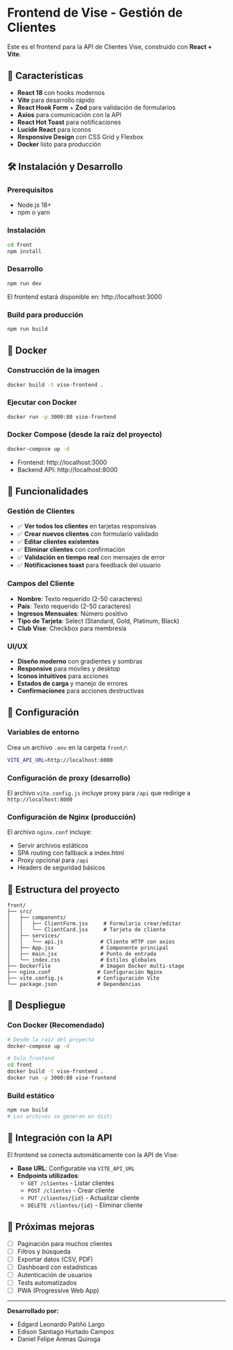 # Frontend de Vise - Gestión de Clientes

Este es el frontend para la API de Clientes Vise, construido con **React + Vite**.

## 🚀 Características

- **React 18** con hooks modernos
- **Vite** para desarrollo rápido
- **React Hook Form** + **Zod** para validación de formularios
- **Axios** para comunicación con la API
- **React Hot Toast** para notificaciones
- **Lucide React** para iconos
- **Responsive Design** con CSS Grid y Flexbox
- **Docker** listo para producción

## 🛠️ Instalación y Desarrollo

### Prerequisitos

- Node.js 18+
- npm o yarn

### Instalación

```bash
cd front
npm install
```

### Desarrollo

```bash
npm run dev
```

El frontend estará disponible en: http://localhost:3000

### Build para producción

```bash
npm run build
```

## 🐳 Docker

### Construcción de la imagen

```bash
docker build -t vise-frontend .
```

### Ejecutar con Docker

```bash
docker run -p 3000:80 vise-frontend
```

### Docker Compose (desde la raíz del proyecto)

```bash
docker-compose up -d
```

- Frontend: http://localhost:3000
- Backend API: http://localhost:8000

## 🎨 Funcionalidades

### Gestión de Clientes

- ✅ **Ver todos los clientes** en tarjetas responsivas
- ✅ **Crear nuevos clientes** con formulario validado
- ✅ **Editar clientes existentes**
- ✅ **Eliminar clientes** con confirmación
- ✅ **Validación en tiempo real** con mensajes de error
- ✅ **Notificaciones toast** para feedback del usuario

### Campos del Cliente

- **Nombre**: Texto requerido (2-50 caracteres)
- **País**: Texto requerido (2-50 caracteres)
- **Ingresos Mensuales**: Número positivo
- **Tipo de Tarjeta**: Select (Standard, Gold, Platinum, Black)
- **Club Vise**: Checkbox para membresía

### UI/UX

- **Diseño moderno** con gradientes y sombras
- **Responsive** para móviles y desktop
- **Iconos intuitivos** para acciones
- **Estados de carga** y manejo de errores
- **Confirmaciones** para acciones destructivas

## 🔧 Configuración

### Variables de entorno

Crea un archivo `.env` en la carpeta `front/`:

```bash
VITE_API_URL=http://localhost:8000
```

### Configuración de proxy (desarrollo)

El archivo `vite.config.js` incluye proxy para `/api` que redirige a `http://localhost:8000`

### Configuración de Nginx (producción)

El archivo `nginx.conf` incluye:

- Servir archivos estáticos
- SPA routing con fallback a index.html
- Proxy opcional para `/api`
- Headers de seguridad básicos

## 📁 Estructura del proyecto

```
front/
├── src/
│   ├── components/
│   │   ├── ClientForm.jsx     # Formulario crear/editar
│   │   └── ClientCard.jsx     # Tarjeta de cliente
│   ├── services/
│   │   └── api.js            # Cliente HTTP con axios
│   ├── App.jsx               # Componente principal
│   ├── main.jsx              # Punto de entrada
│   └── index.css             # Estilos globales
├── Dockerfile                # Imagen Docker multi-stage
├── nginx.conf               # Configuración Nginx
├── vite.config.js           # Configuración Vite
└── package.json             # Dependencias
```

## 🚀 Despliegue

### Con Docker (Recomendado)

```bash
# Desde la raíz del proyecto
docker-compose up -d

# Solo frontend
cd front
docker build -t vise-frontend .
docker run -p 3000:80 vise-frontend
```

### Build estático

```bash
npm run build
# Los archivos se generan en dist/
```

## 🔗 Integración con la API

El frontend se conecta automáticamente con la API de Vise:

- **Base URL**: Configurable via `VITE_API_URL`
- **Endpoints utilizados**:
  - `GET /clientes` - Listar clientes
  - `POST /clientes` - Crear cliente
  - `PUT /clientes/{id}` - Actualizar cliente
  - `DELETE /clientes/{id}` - Eliminar cliente

## 🎯 Próximas mejoras

- [ ] Paginación para muchos clientes
- [ ] Filtros y búsqueda
- [ ] Exportar datos (CSV, PDF)
- [ ] Dashboard con estadísticas
- [ ] Autenticación de usuarios
- [ ] Tests automatizados
- [ ] PWA (Progressive Web App)

---

**Desarrollado por:**

- Edgard Leonardo Patiño Largo
- Edison Santiago Hurtado Campos
- Daniel Felipe Arenas Quiroga

